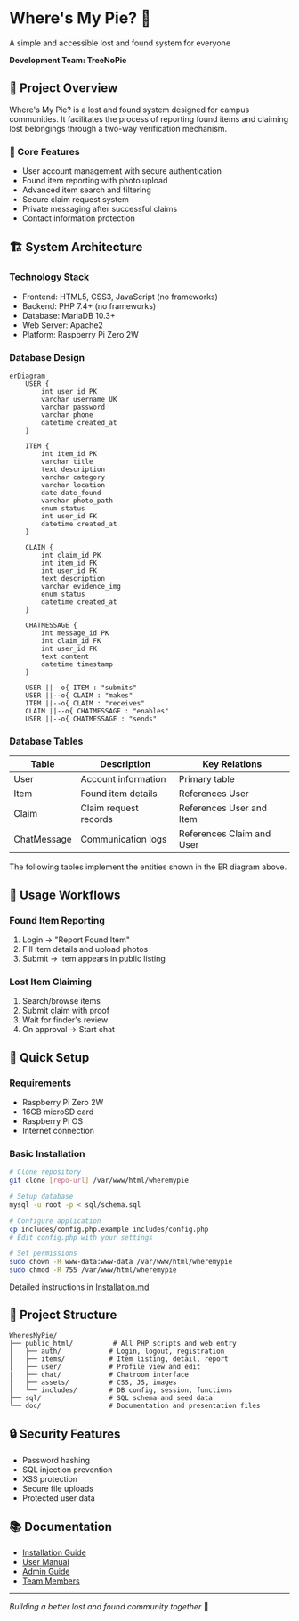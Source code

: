 # Where's My Pie? 🥧
A simple and accessible lost and found system for everyone

**Development Team: TreeNoPie**

## 📖 Project Overview

Where's My Pie? is a lost and found system designed for campus communities. It facilitates the process of reporting found items and claiming lost belongings through a two-way verification mechanism.

### 🎯 Core Features
- User account management with secure authentication
- Found item reporting with photo upload
- Advanced item search and filtering
- Secure claim request system
- Private messaging after successful claims
- Contact information protection

## 🏗️ System Architecture

### Technology Stack
- Frontend: HTML5, CSS3, JavaScript (no frameworks)
- Backend: PHP 7.4+ (no frameworks)
- Database: MariaDB 10.3+
- Web Server: Apache2
- Platform: Raspberry Pi Zero 2W

### Database Design

```mermaid
erDiagram
    USER {
        int user_id PK
        varchar username UK
        varchar password
        varchar phone
        datetime created_at
    }
    
    ITEM {
        int item_id PK
        varchar title
        text description
        varchar category
        varchar location
        date date_found
        varchar photo_path
        enum status
        int user_id FK
        datetime created_at
    }
    
    CLAIM {
        int claim_id PK
        int item_id FK
        int user_id FK
        text description
        varchar evidence_img
        enum status
        datetime created_at
    }
    
    CHATMESSAGE {
        int message_id PK
        int claim_id FK
        int user_id FK
        text content
        datetime timestamp
    }
    
    USER ||--o{ ITEM : "submits"
    USER ||--o{ CLAIM : "makes"
    ITEM ||--o{ CLAIM : "receives"
    CLAIM ||--o{ CHATMESSAGE : "enables"
    USER ||--o{ CHATMESSAGE : "sends"
```

### Database Tables

| Table       | Description                  | Key Relations                  |
|-------------|------------------------------|-------------------------------|
| User        | Account information         | Primary table                 |
| Item        | Found item details          | References User               |
| Claim       | Claim request records       | References User and Item      |
| ChatMessage | Communication logs          | References Claim and User     |

The following tables implement the entities shown in the ER diagram above.

## 📱 Usage Workflows

### Found Item Reporting
1. Login → "Report Found Item"
2. Fill item details and upload photos
3. Submit → Item appears in public listing

### Lost Item Claiming
1. Search/browse items
2. Submit claim with proof
3. Wait for finder's review
4. On approval → Start chat

## 🚀 Quick Setup

### Requirements
- Raspberry Pi Zero 2W
- 16GB microSD card
- Raspberry Pi OS
- Internet connection

### Basic Installation
```bash
# Clone repository
git clone [repo-url] /var/www/html/wheremypie

# Setup database
mysql -u root -p < sql/schema.sql

# Configure application
cp includes/config.php.example includes/config.php
# Edit config.php with your settings

# Set permissions
sudo chown -R www-data:www-data /var/www/html/wheremypie
sudo chmod -R 755 /var/www/html/wheremypie
```

Detailed instructions in [Installation.md](Installation.md)

## 📁 Project Structure
```
WheresMyPie/
├── public_html/          # All PHP scripts and web entry
│   ├── auth/            # Login, logout, registration
│   ├── items/           # Item listing, detail, report
│   ├── user/            # Profile view and edit
|   ├── chat/            # Chatroom interface
│   ├── assets/          # CSS, JS, images
│   └── includes/        # DB config, session, functions
├── sql/                 # SQL schema and seed data
└── doc/                 # Documentation and presentation files
```

## 🔒 Security Features
- Password hashing
- SQL injection prevention
- XSS protection
- Secure file uploads
- Protected user data

## 📚 Documentation
- [Installation Guide](Installation.md)
- [User Manual](UserGuide.md)
- [Admin Guide](AdminGuide.md)
- [Team Members](Contributors.md)

<!--## 📄 License
This project is licensed under the MIT License - see the [LICENSE](LICENSE) file for details.
-->

---
*Building a better lost and found community together* 🌟